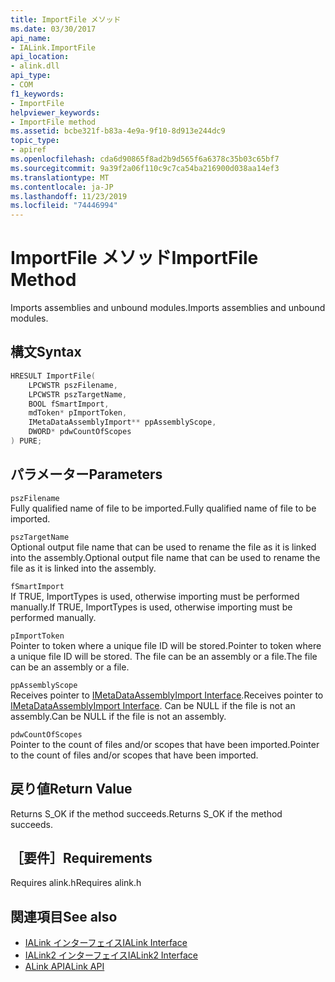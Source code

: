 ```yaml
---
title: ImportFile メソッド
ms.date: 03/30/2017
api_name:
- IALink.ImportFile
api_location:
- alink.dll
api_type:
- COM
f1_keywords:
- ImportFile
helpviewer_keywords:
- ImportFile method
ms.assetid: bcbe321f-b83a-4e9a-9f10-8d913e244dc9
topic_type:
- apiref
ms.openlocfilehash: cda6d90865f8ad2b9d565f6a6378c35b03c65bf7
ms.sourcegitcommit: 9a39f2a06f110c9c7ca54ba216900d038aa14ef3
ms.translationtype: MT
ms.contentlocale: ja-JP
ms.lasthandoff: 11/23/2019
ms.locfileid: "74446994"
---
```

# <a name="importfile-method"></a><span data-ttu-id="587db-102">ImportFile メソッド</span><span class="sxs-lookup"><span data-stu-id="587db-102">ImportFile Method</span></span>
<span data-ttu-id="587db-103">Imports assemblies and unbound modules.</span><span class="sxs-lookup"><span data-stu-id="587db-103">Imports assemblies and unbound modules.</span></span>  
  
## <a name="syntax"></a><span data-ttu-id="587db-104">構文</span><span class="sxs-lookup"><span data-stu-id="587db-104">Syntax</span></span>  
  
```cpp  
HRESULT ImportFile(  
    LPCWSTR pszFilename,  
    LPCWSTR pszTargetName,  
    BOOL fSmartImport,  
    mdToken* pImportToken,  
    IMetaDataAssemblyImport** ppAssemblyScope,  
    DWORD* pdwCountOfScopes  
) PURE;  
```  
  
## <a name="parameters"></a><span data-ttu-id="587db-105">パラメーター</span><span class="sxs-lookup"><span data-stu-id="587db-105">Parameters</span></span>  
 `pszFilename`  
 <span data-ttu-id="587db-106">Fully qualified name of file to be imported.</span><span class="sxs-lookup"><span data-stu-id="587db-106">Fully qualified name of file to be imported.</span></span>  
  
 `pszTargetName`  
 <span data-ttu-id="587db-107">Optional output file name that can be used to rename the file as it is linked into the assembly.</span><span class="sxs-lookup"><span data-stu-id="587db-107">Optional output file name that can be used to rename the file as it is linked into the assembly.</span></span>  
  
 `fSmartImport`  
 <span data-ttu-id="587db-108">If TRUE, ImportTypes is used, otherwise importing must be performed manually.</span><span class="sxs-lookup"><span data-stu-id="587db-108">If TRUE, ImportTypes is used, otherwise importing must be performed manually.</span></span>  
  
 `pImportToken`  
 <span data-ttu-id="587db-109">Pointer to token where a unique file ID will be stored.</span><span class="sxs-lookup"><span data-stu-id="587db-109">Pointer to token where a unique file ID will be stored.</span></span> <span data-ttu-id="587db-110">The file can be an assembly or a file.</span><span class="sxs-lookup"><span data-stu-id="587db-110">The file can be an assembly or a file.</span></span>  
  
 `ppAssemblyScope`  
 <span data-ttu-id="587db-111">Receives pointer to [IMetaDataAssemblyImport Interface](../metadata/imetadataassemblyimport-interface.md).</span><span class="sxs-lookup"><span data-stu-id="587db-111">Receives pointer to [IMetaDataAssemblyImport Interface](../metadata/imetadataassemblyimport-interface.md).</span></span> <span data-ttu-id="587db-112">Can be NULL if the file is not an assembly.</span><span class="sxs-lookup"><span data-stu-id="587db-112">Can be NULL if the file is not an assembly.</span></span>  
  
 `pdwCountOfScopes`  
 <span data-ttu-id="587db-113">Pointer to the count of files and/or scopes that have been imported.</span><span class="sxs-lookup"><span data-stu-id="587db-113">Pointer to the count of files and/or scopes that have been imported.</span></span>  
  
## <a name="return-value"></a><span data-ttu-id="587db-114">戻り値</span><span class="sxs-lookup"><span data-stu-id="587db-114">Return Value</span></span>  
 <span data-ttu-id="587db-115">Returns S_OK if the method succeeds.</span><span class="sxs-lookup"><span data-stu-id="587db-115">Returns S_OK if the method succeeds.</span></span>  
  
## <a name="requirements"></a><span data-ttu-id="587db-116">［要件］</span><span class="sxs-lookup"><span data-stu-id="587db-116">Requirements</span></span>  
 <span data-ttu-id="587db-117">Requires alink.h</span><span class="sxs-lookup"><span data-stu-id="587db-117">Requires alink.h</span></span>  
  
## <a name="see-also"></a><span data-ttu-id="587db-118">関連項目</span><span class="sxs-lookup"><span data-stu-id="587db-118">See also</span></span>

- [<span data-ttu-id="587db-119">IALink インターフェイス</span><span class="sxs-lookup"><span data-stu-id="587db-119">IALink Interface</span></span>](ialink-interface.md)
- [<span data-ttu-id="587db-120">IALink2 インターフェイス</span><span class="sxs-lookup"><span data-stu-id="587db-120">IALink2 Interface</span></span>](ialink2-interface.md)
- [<span data-ttu-id="587db-121">ALink API</span><span class="sxs-lookup"><span data-stu-id="587db-121">ALink API</span></span>](index.md)

